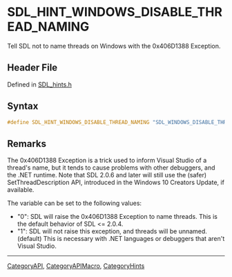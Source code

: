 # SDL_HINT_WINDOWS_DISABLE_THREAD_NAMING

Tell SDL not to name threads on Windows with the 0x406D1388 Exception.

## Header File

Defined in [SDL_hints.h](https://github.com/libsdl-org/SDL/blob/SDL2/include/SDL_hints.h)

## Syntax

```c
#define SDL_HINT_WINDOWS_DISABLE_THREAD_NAMING "SDL_WINDOWS_DISABLE_THREAD_NAMING"
```

## Remarks

The 0x406D1388 Exception is a trick used to inform Visual Studio of a
thread's name, but it tends to cause problems with other debuggers, and the
.NET runtime. Note that SDL 2.0.6 and later will still use the (safer)
SetThreadDescription API, introduced in the Windows 10 Creators Update, if
available.

The variable can be set to the following values:

- "0": SDL will raise the 0x406D1388 Exception to name threads. This is the
  default behavior of SDL <= 2.0.4.
- "1": SDL will not raise this exception, and threads will be unnamed.
  (default) This is necessary with .NET languages or debuggers that aren't
  Visual Studio.

----
[CategoryAPI](CategoryAPI), [CategoryAPIMacro](CategoryAPIMacro), [CategoryHints](CategoryHints)

